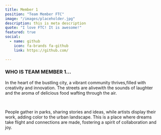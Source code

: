 ```yaml
---
title: Member 1
position: "Team Member FTC"
image: "/images/placeholder.jpg"
description: this is meta description
quote: "I love FTC! It is awesome!"
featured: true
social:
  - name: github
    icon: fa-brands fa-github
    link: https://github.com/
  
---
```


### WHO IS TEAM MEMBER 1...

In the heart of the bustling city, a vibrant community thrives,filled with creativity and innovation. The streets are alivewith the sounds of laughter and the aroma of delicious food wafting through the air.


<br/>

People gather in parks, sharing stories and ideas, while artists
display their work, adding color to the urban landscape. This is
a place where dreams take flight and connections are made,
fostering a spirit of collaboration and joy.
